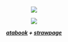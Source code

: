 <h5 align="center">

![](https://preview.redd.it/74oqysgb6b4e1.jpeg?width=640&crop=smart&auto=webp&s=6617e299ba4346c782da257192546f3bf5214e5e)

![](https://komarev.com/ghpvc/?username=your-github-username&label=TULPAR+WORKERS)


[atabook](https://captaincurly.atabook.org/) + [strawpage](https://ihopeithurts.straw.page/)

